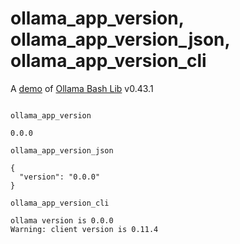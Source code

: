 # ollama_app_version, ollama_app_version_json, ollama_app_version_cli

A [demo](../README.md#demos) of [Ollama Bash Lib](https://github.com/attogram/ollama-bash-lib) v0.43.1
```

ollama_app_version

0.0.0

ollama_app_version_json

{
  "version": "0.0.0"
}

ollama_app_version_cli

ollama version is 0.0.0
Warning: client version is 0.11.4
```
